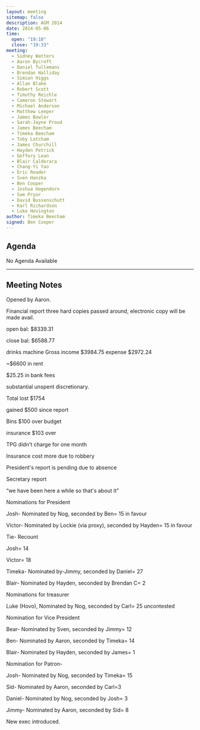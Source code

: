 ```yaml
---
layout: meeting
sitemap: false
description: AGM 2014
date: 2014-05-06
time:
  open: "19:10"
  close: "19:33"
meeting:
  - Sidney Watters
  - Aaron Bycroft
  - Daniel Tullemans
  - Brendan Halliday
  - Simion Higgs
  - Allan Blake
  - Robert Scott
  - Timothy Reichle
  - Cameron Stewart
  - Michael Anderson
  - Matthew Leeper
  - James Bowler
  - Sarah-Jayne Proud
  - James Beecham
  - Timeka Beecham
  - Toby Latcham
  - James Churchill
  - Hayden Petrick
  - Geffory Lean
  - Blair Calderara
  - Chang-Yi Yao
  - Eric Reader
  - Sven Hanzka
  - Ben Cooper
  - Joshua Hogendorn
  - Sam Pryor
  - David Bussenschutt
  - Karl Richardson
  - Luke Hovington
author: Timeka Beecham
signed: Ben Cooper
---
```


## Agenda

No Agenda Available

---

## Meeting Notes

Opened by Aaron. 

Financial report three hard copies passed around, electronic copy will be made avail. 

open bal: $8339.31 

close bal: $6588.77

drinks machine Gross income $3984.75 expense $2972.24

~$6600 in rent 

$25.25 in bank fees

substantial unspent discretionary. 

 Total lost $1754
 
gained $500 since report

Bins $100 over budget

insurance $103 over 

TPG didn't charge for one month

Insurance cost more due to robbery

President's report is pending due to absence

Secretary report

“we have been here a while so that's about it”


Nominations for President 

Josh- Nominated by Nog, seconded by Ben= 15 in favour

Victor- Nominated by Lockie (via proxy), seconded by Hayden= 15 in favour

Tie- Recount 

Josh= 14

Victor= 18


Timeka- Nominated by-Jimmy, seconded by Daniel= 27

Blair- Nominated by Hayden, seconded by Brendan C= 2


Nominations for treasurer

Luke (Hovo), Nominated by Nog, seconded by Carl= 25 uncontested


Nomination for Vice President

Bear- Nominated by Sven, seconded by Jimmy= 12

Ben- Nominated by Aaron, seconded by Timeka= 14

Blair- Nominated by Hayden, seconded by James= 1


Nomination for Patron-

Josh- Nominated by Nog, seconded by Timeka= 15

Sid- Nominated by Aaron, seconded by Carl=3

Daniel- Nominated by Nog, seconded by Josh= 3

Jimmy- Nominated by Aaron, seconded by Sid= 8


New exec introduced. 
